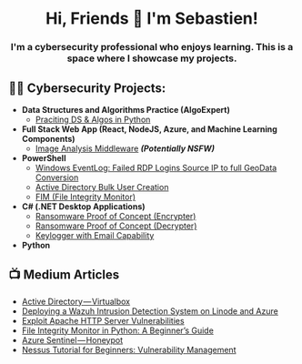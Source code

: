 <h1 align="center">Hi, Friends 👋 I'm Sebastien!</h1>
<h3 align="center">I'm a cybersecurity professional who enjoys learning. This is a space where I showcase my projects.</h3>

<h2>👨‍💻 Cybersecurity Projects:</h2>

- <b>Data Structures and Algorithms Practice (AlgoExpert)</b>
  - [Praciting DS & Algos in Python](https://github.com/joshmadakor1/Algorithms-Practice)
- <b>Full Stack Web App (React, NodeJS, Azure, and Machine Learning Components)</b>
  - [Image Analysis Middleware](https://github.com/joshmadakor1/4chan-Image-Analysis-Middleware-C964) <b><i>(Potentially NSFW)</b></i>
- <b>PowerShell</b>
  - [Windows EventLog: Failed RDP Logins Source IP to full GeoData Conversion](https://github.com/joshmadakor1/Sentinel-Lab)
  - [Active Directory Bulk User Creation](https://github.com/joshmadakor1/AD_PS)
  - [FIM (File Integrity Monitor)](https://github.com/joshmadakor1/PowerShell-Integrity-FIM)
- <b>C# (.NET Desktop Applications)</b>
  - [Ransomware Proof of Concept (Encrypter)](https://github.com/joshmadakor1/EncrypterPOC)
  - [Ransomware Proof of Concept (Decrypter)](https://github.com/joshmadakor1/DecrypterPOC)
  - [Keylogger with Email Capability](https://github.com/joshmadakor1/Key-Logger-With-Email)
- <b>Python</b>


<h2>📺 Medium Articles</h2>

- [Active Directory — Virtualbox](https://medium.com/@sebastienwebdev/active-directory-virtualbox-016736416772)
- [Deploying a Wazuh Intrusion Detection System on Linode and Azure](https://medium.com/@sebastienwebdev/deploying-a-wazuh-intrusion-detection-system-on-linode-and-azure-59a7dbc16ac1)
- [Exploit Apache HTTP Server Vulnerabilities](https://medium.com/@sebastienwebdev/exploit-apache-http-server-vulnerabilities-a18049ee1f05)
- [File Integrity Monitor in Python: A Beginner’s Guide](https://medium.com/@sebastienwebdev/file-integrity-monitor-in-python-a-beginners-guide-fedefc9d9284)
- [Azure Sentinel — Honeypot](https://medium.com/@sebastienwebdev/azure-sentinel-honeypot-522959b7b734)
- [Nessus Tutorial for Beginners: Vulnerability Management](https://medium.com/@sebastienwebdev/nessus-tutorial-for-beginners-vulnerability-management-3f4ca4cf330f)
